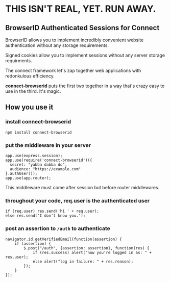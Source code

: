 # THIS ISN'T REAL, YET.  RUN AWAY.

## BrowserID Authenticated Sessions for Connect

BrowserID allows you to implement incredibly convenient
website authentication without any storage requirements.

Signed cookies allow you to implement sessions without any
server storage requirments.

The connect framework let's zap together web applications
with redonkulous efficiency.

**connect-browserid** puts the first two together in a way
that's crazy easy to use in the third.  It's magic.

## How you use it

### install connect-browserid

    npm install connect-browserid

### put the middleware in your server

    app.use(express.session);
    app.use(require('connect-browserid')({
      secret: "yabba dabba do",
      audience: "https://example.com"
    }.authUser());
    app.use(app.router);

This middleware must come after session but before router middlewares.

### throughout your code, req.user is the authenticated user

    if (req.user) res.send('hi ' + req.user);
    else res.send('I don't know you.');

### post an assertion to `/auth` to authenticate

    navigator.id.getVerifiedEmail(function(assertion) {
        if (assertion) {
            $.post("/auth", {assertion: assertion}, function(res) {
                if (res.success) alert("now you're logged in as: " + res.user);
                else alert("log in failure: " + res.reason);                 
            });        
        }
    });    

